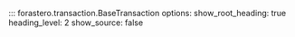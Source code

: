 ::: forastero.transaction.BaseTransaction
    options:
      show_root_heading: true
      heading_level: 2
      show_source: false
